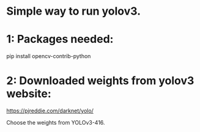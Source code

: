 # Simple way to run yolov3.

# 1: Packages needed:

pip install opencv-contrib-python

# 2: Downloaded weights from yolov3 website:

https://pjreddie.com/darknet/yolo/

Choose the weights from YOLOv3-416.


